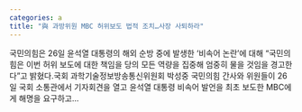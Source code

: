 ```yaml
---
categories: a
title: "與 과방위원 MBC 허위보도 법적 조치…사장 사퇴하라"
---
```

 국민의힘은 26일 윤석열 대통령의 해외 순방 중에 발생한 ‘비속어 논란’에 대해 “국민의힘은 이번 허위 보도에 대한 책임을 당의 모든 역량을 집중해 엄중히 물을 것임을 경고한다”고 밝혔다.국회 과학기술정보방송통신위원회 박성중 국민의힘 간사와 위원들이 26일 국회 소통관에서 기자회견을 열고 윤석열 대통령 비속어 발언을 최초 보도한 MBC에게 해명을 요구하고...